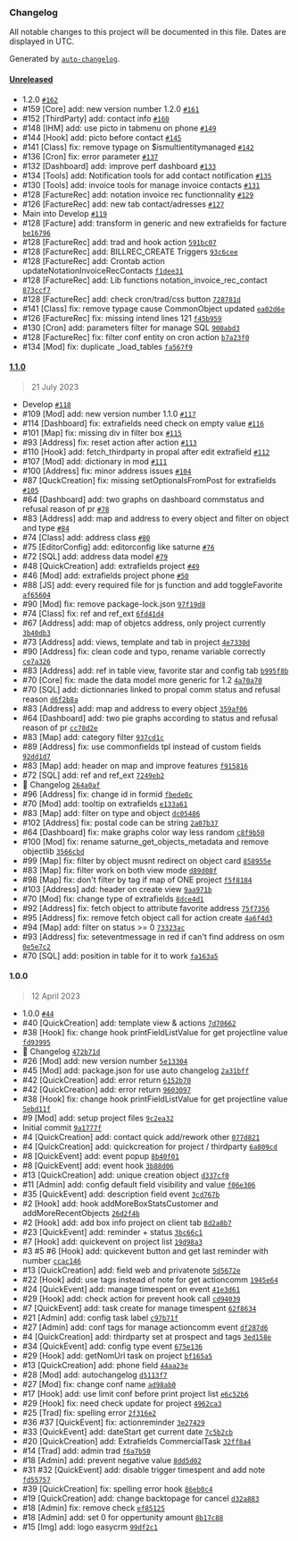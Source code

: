 ### Changelog

All notable changes to this project will be documented in this file. Dates are displayed in UTC.

Generated by [`auto-changelog`](https://github.com/CookPete/auto-changelog).

#### [Unreleased](https://github.com/Eoxia/easycrm/compare/1.1.0...HEAD)

- 1.2.0 [`#162`](https://github.com/Eoxia/easycrm/pull/162)
- #159 [Core] add: new version number 1.2.0 [`#161`](https://github.com/Eoxia/easycrm/pull/161)
- #152 [ThirdParty] add: contact info [`#160`](https://github.com/Eoxia/easycrm/pull/160)
- #148 [IHM] add: use picto in tabmenu on phone [`#149`](https://github.com/Eoxia/easycrm/pull/149)
- #144 [Hook] add: picto before contact [`#145`](https://github.com/Eoxia/easycrm/pull/145)
- #141 [Class] fix: remove typage on $ismultientitymanaged [`#142`](https://github.com/Eoxia/easycrm/pull/142)
- #136 [Cron] fix: error parameter [`#137`](https://github.com/Eoxia/easycrm/pull/137)
- #132 [Dashboard] add: improve perf dashboard [`#133`](https://github.com/Eoxia/easycrm/pull/133)
- #134 [Tools] add: Notification tools for add contact notification [`#135`](https://github.com/Eoxia/easycrm/pull/135)
- #130 [Tools] add: invoice tools for manage invoice contacts [`#131`](https://github.com/Eoxia/easycrm/pull/131)
- #128 [FactureRec] add: notation invoice rec functionnality [`#129`](https://github.com/Eoxia/easycrm/pull/129)
- #126 [FactureRec] add: new tab contact/adresses [`#127`](https://github.com/Eoxia/easycrm/pull/127)
- Main into Develop [`#119`](https://github.com/Eoxia/easycrm/pull/119)
- #128 [Facture] add: transform in generic and new extrafields for facture [`be16796`](https://github.com/Eoxia/easycrm/commit/be167961a7eda9faf9d8f1dce4b30cb1557e67fd)
- #128 [FactureRec] add: trad and hook action [`591bc07`](https://github.com/Eoxia/easycrm/commit/591bc07f54ce8c0b80d515b566d762d5c6dd8690)
- #128 [FactureRec] add: BILLREC_CREATE Triggers [`93c6cee`](https://github.com/Eoxia/easycrm/commit/93c6ceea1571a17570c3c5e1cc8f466d7d635e77)
- #128 [FactureRec] add: Crontab action updateNotationInvoiceRecContacts [`f1dee31`](https://github.com/Eoxia/easycrm/commit/f1dee310f9ecf4cf9670ed04dd78cdf2acfcb569)
- #128 [FactureRec] add: Lib functions notation_invoice_rec_contact [`873ccf7`](https://github.com/Eoxia/easycrm/commit/873ccf7f275136006fe3950166123a94c7f5ff3a)
- #128 [FactureRec] add: check cron/trad/css button [`728781d`](https://github.com/Eoxia/easycrm/commit/728781df5088ec9e9afab2ebf20b8029c18c1b22)
- #141 [Class] fix: remove typage cause CommonObject updated [`ea02d6e`](https://github.com/Eoxia/easycrm/commit/ea02d6ea960b21b0d37d84ecee25f080efc9f46a)
- #126 [FactureRec] fix: missing intend lines 121 [`f45b959`](https://github.com/Eoxia/easycrm/commit/f45b95981c397a51830c753b2489fec39463d482)
- #130 [Cron] add: parameters filter for manage SQL [`900abd3`](https://github.com/Eoxia/easycrm/commit/900abd341432883a42b51c819d67858d04db4437)
- #128 [FactureRec] fix: filter conf entity on cron action [`b7a23f0`](https://github.com/Eoxia/easycrm/commit/b7a23f01c536f4dc2213609238d924f1a9533110)
- #134 [Mod] fix: duplicate _load_tables [`fa567f9`](https://github.com/Eoxia/easycrm/commit/fa567f9e78d5e7b70db9c1b74ca9fe698d6cc21f)

#### [1.1.0](https://github.com/Eoxia/easycrm/compare/1.0.0...1.1.0)

> 21 July 2023

- Develop [`#118`](https://github.com/Eoxia/easycrm/pull/118)
- #109 [Mod] add: new version number 1.1.0 [`#117`](https://github.com/Eoxia/easycrm/pull/117)
- #114 [Dashboard] fix: extrafields need check on empty value [`#116`](https://github.com/Eoxia/easycrm/pull/116)
- #101 [Map] fix: missing div in filter box [`#115`](https://github.com/Eoxia/easycrm/pull/115)
- #93 [Address] fix: reset action after action [`#113`](https://github.com/Eoxia/easycrm/pull/113)
- #110 [Hook] add: fetch_thirdparty in propal after edit extrafield [`#112`](https://github.com/Eoxia/easycrm/pull/112)
- #107 [Mod] add: dictionary in mod [`#111`](https://github.com/Eoxia/easycrm/pull/111)
- #100 [Address] fix: minor address issues [`#104`](https://github.com/Eoxia/easycrm/pull/104)
- #87 [QuckCreation] fix: missing setOptionalsFromPost for extrafields [`#105`](https://github.com/Eoxia/easycrm/pull/105)
- #64 [Dashboard] add: two graphs on dashboard commstatus and refusal reason of pr [`#78`](https://github.com/Eoxia/easycrm/pull/78)
- #83 [Address] add: map and address to every object and filter on object and type [`#84`](https://github.com/Eoxia/easycrm/pull/84)
- #74 [Class] add: address class [`#80`](https://github.com/Eoxia/easycrm/pull/80)
- #75 [EditorConfig] add: editorconfig like saturne [`#76`](https://github.com/Eoxia/easycrm/pull/76)
- #72 [SQL] add: address data model [`#79`](https://github.com/Eoxia/easycrm/pull/79)
- #48 [QuickCreation] add: extrafields project [`#49`](https://github.com/Eoxia/easycrm/pull/49)
- #46 [Mod] add: extrafields project phone [`#50`](https://github.com/Eoxia/easycrm/pull/50)
- #88 [JS] add: every required file for js function and add toggleFavorite [`af65604`](https://github.com/Eoxia/easycrm/commit/af65604c7cf69f30831d777c7d9dcc9fd9235d45)
- #90 [Mod] fix: remove package-lock.json [`97f19d8`](https://github.com/Eoxia/easycrm/commit/97f19d8211413f5eb0ffc311ada5430b95b2a299)
- #74 [Class] fix: ref and ref_ext [`6fd41d4`](https://github.com/Eoxia/easycrm/commit/6fd41d4d7ac8cc7756b4ca59f9b36bc13f04ddd5)
- #67 [Address] add: map of objetcs address, only project currently [`3b40db3`](https://github.com/Eoxia/easycrm/commit/3b40db30aa6715ae1beba30eb36841cde385bae4)
- #73 [Address] add: views, template and tab in project [`4e7330d`](https://github.com/Eoxia/easycrm/commit/4e7330d593677c56c56560376433de03fc22bed0)
- #90 [Address] fix: clean code and typo, rename variable correctly [`ce7a326`](https://github.com/Eoxia/easycrm/commit/ce7a3268cf09019ce243b0ed98ec60b5ad2bfa3a)
- #83 [Address] add: ref in table view, favorite star and config tab [`b995f8b`](https://github.com/Eoxia/easycrm/commit/b995f8b88edf8f58cb8f9b84829a3f634c26bc32)
- #70 [Core] fix: made the data model more generic for 1.2 [`4a70a70`](https://github.com/Eoxia/easycrm/commit/4a70a70fe16a53cce5c57c999f9db3ea575ce65a)
- #70 [SQL] add: dictionnaries linked to propal comm status and refusal reason [`d6f2b8a`](https://github.com/Eoxia/easycrm/commit/d6f2b8ae7e41ee2a2268331fbe5f52885caabfa8)
- #83 [Address] add: map and address to every object [`359af06`](https://github.com/Eoxia/easycrm/commit/359af0676ca4f3067962168c5f6e9ce96d2c72f8)
- #64 [Dashboard] add: two pie graphs according to status and refusal reason of pr [`cc78d2e`](https://github.com/Eoxia/easycrm/commit/cc78d2e0db7f1a05accb58bb03c4e550981c33bf)
- #83 [Map] add: category filter [`937cd1c`](https://github.com/Eoxia/easycrm/commit/937cd1c5ecea78aa463a48dd1b29a42993d681a5)
- #89 [Address] fix: use commonfields tpl instead of custom fields [`92dd1d7`](https://github.com/Eoxia/easycrm/commit/92dd1d774f1228a48cafae02684cbf8606f3f1d9)
- #83 [Map] add: header on map and improve features [`f915816`](https://github.com/Eoxia/easycrm/commit/f9158164564ba70230995b65776673070e573f15)
- #72 [SQL] add: ref and ref_ext [`7249eb2`](https://github.com/Eoxia/easycrm/commit/7249eb26fb5367264eba46cd85b073d78d885e6a)
- 📖 Changelog [`264a0af`](https://github.com/Eoxia/easycrm/commit/264a0af1291395cfcdad32043622ee0983664caa)
- #96 [Address] fix: change id in formid [`fbede0c`](https://github.com/Eoxia/easycrm/commit/fbede0c79458f4982a08cf1d38721a4aece29e18)
- #70 [Mod] add: tooltip on extrafields [`e133a61`](https://github.com/Eoxia/easycrm/commit/e133a612dceacbecd71092b1911b2fca1d0007bb)
- #83 [Map] add: filter on type and object [`dc05486`](https://github.com/Eoxia/easycrm/commit/dc05486073f25d6251e1e4d7b6e29524a1fa8a25)
- #102 [Address] fix: postal code can be string [`2a07b37`](https://github.com/Eoxia/easycrm/commit/2a07b37b415303eac4179414482cc8d85dabcfd1)
- #64 [Dashboard] fix: make graphs color way less random [`c8f9b50`](https://github.com/Eoxia/easycrm/commit/c8f9b50b1be95a5ef2bc00ffc452e777b8066dbf)
- #100 [Mod] fix: rename saturne_get_objects_metadata and remove objectlib [`3566cbd`](https://github.com/Eoxia/easycrm/commit/3566cbda69e9ef49d679d5b06bde0ffbf8ce29d2)
- #99 [Map] fix: filter by object musnt redirect on object card [`858955e`](https://github.com/Eoxia/easycrm/commit/858955e3e6e256e58e1dcecdb356efb2ca0e4666)
- #83 [Map] fix: filter work on both view mode [`d89d08f`](https://github.com/Eoxia/easycrm/commit/d89d08fad85761de67e86ca5ce0236fcc4ad34f2)
- #98 [Map] fix: don't filter by tag if map of ONE project [`f5f8184`](https://github.com/Eoxia/easycrm/commit/f5f8184a183b43b67c0a53365ead8c0479f7f389)
- #103 [Address] add: header on create view [`9aa971b`](https://github.com/Eoxia/easycrm/commit/9aa971b3bbad118fb7bc21be7983a85a7182110a)
- #70 [Mod] fix: change type of extrafields [`8dce4d1`](https://github.com/Eoxia/easycrm/commit/8dce4d138e5f49cd8eb87a92985288d289ca7a33)
- #92 [Address] fix: fetch object to attribute favorite address [`75f7356`](https://github.com/Eoxia/easycrm/commit/75f73568b784f839e7ab32ac91d3cc174a1f05ad)
- #95 [Address] fix: remove fetch object call for action create [`4a6f4d3`](https://github.com/Eoxia/easycrm/commit/4a6f4d3fbdd489b21dde4a49946dd79649a8e6f1)
- #94 [Map] add: filter on status &gt;= 0 [`73323ac`](https://github.com/Eoxia/easycrm/commit/73323acef49ef1979486c26fb57e86f2bd7b5950)
- #93 [Address] fix: seteventmessage in red if can't find address on osm [`0e5e7c2`](https://github.com/Eoxia/easycrm/commit/0e5e7c2bca311286b7cd7e3003824f2a965f1327)
- #70 [SQL] add: position in table for it to work [`fa163a5`](https://github.com/Eoxia/easycrm/commit/fa163a5c642dafb7d814c9b76e4fc9364b5a9812)

#### 1.0.0

> 12 April 2023

- 1.0.0 [`#44`](https://github.com/Eoxia/easycrm/pull/44)
- #40 [QuickCreation] add: template view & actions [`7d70662`](https://github.com/Eoxia/easycrm/commit/7d70662b0768a9500a6076ad23a66273d2ec752e)
- #38 [Hook] fix: change hook printFieldListValue for get projectline value [`fd93995`](https://github.com/Eoxia/easycrm/commit/fd93995680455ea6237a33f568e75ba7eefbc43a)
- 📖 Changelog [`472b71d`](https://github.com/Eoxia/easycrm/commit/472b71db79ce2d4854bda8823b7e213d9a1b544b)
- #26 [Mod] add: new version number [`5e13304`](https://github.com/Eoxia/easycrm/commit/5e133040e8a33590580af6366148b5a064d6e918)
- #45 [Mod] add: package.json for use auto changelog [`2a31bff`](https://github.com/Eoxia/easycrm/commit/2a31bff1e0d3273c46ab37aad0d23b74b03a95e5)
- #42 [QuickCreation] add: error return [`6152b70`](https://github.com/Eoxia/easycrm/commit/6152b70f84087e3bc0f59a72ee247685a9953338)
- #42 [QuickCreation] add: error return [`9603097`](https://github.com/Eoxia/easycrm/commit/9603097a4cc1a4113fe2e823bc6ad8bb05cce131)
- #38 [Hook] fix: change hook printFieldListValue for get projectline value [`5ebd11f`](https://github.com/Eoxia/easycrm/commit/5ebd11f5b0ed64b2dde27211b75731ea2c7a185e)
- #9 [Mod] add: setup project files [`9c2ea32`](https://github.com/Eoxia/easycrm/commit/9c2ea3226628902f163252f6d1d0fa590cefb0f2)
- Initial commit [`9a1777f`](https://github.com/Eoxia/easycrm/commit/9a1777f062a031445275153e9d747117565b8daf)
- #4 [QuickCreation] add: contact quick add/rework other [`077d821`](https://github.com/Eoxia/easycrm/commit/077d8210fc006c2043d13b51c5bc7caecd5f7c55)
- #4 [QuickCreation] add: quickcreation for project / thirdparty [`6a809cd`](https://github.com/Eoxia/easycrm/commit/6a809cda09a7f04d2c5f936e6ff56a888a93daa5)
- #8 [QuickEvent] add: event popup [`8b40f01`](https://github.com/Eoxia/easycrm/commit/8b40f015ca3a69cbd6decc4d729c32edae7ee638)
- #8 [QuickEvent] add: event hook [`3b88d06`](https://github.com/Eoxia/easycrm/commit/3b88d0651f2d90d6578452141679ada53e8ca933)
- #13 [QuickCreation] add: unique creation object [`d337cf0`](https://github.com/Eoxia/easycrm/commit/d337cf0cb95a18d262e192084109e6969108841a)
- #11 [Admin] add: config default field visibility and value [`f06e306`](https://github.com/Eoxia/easycrm/commit/f06e30637da96e48f4bcc0f0ca5fe3dd585b08ba)
- #35 [QuickEvent] add: description field event [`3cd767b`](https://github.com/Eoxia/easycrm/commit/3cd767b9620f85ea73f63cd2f5069228865123d8)
- #2 [Hook] add: hook addMoreBoxStatsCustomer and addMoreRecentObjects [`26d2f4b`](https://github.com/Eoxia/easycrm/commit/26d2f4bae48b292e1589e71cc8a0a246927a3103)
- #2 [Hook] add: add box info project on client tab [`8d2a8b7`](https://github.com/Eoxia/easycrm/commit/8d2a8b7f29e3672c4780c055c10bd7e56a6aeb7a)
- #23 [QuickEvent] add: reminder + status [`3bc66c1`](https://github.com/Eoxia/easycrm/commit/3bc66c1e47a855a6c181a21a0bc786c5f1a45ce9)
- #7 [Hook] add: quickevent on project list [`19d98a3`](https://github.com/Eoxia/easycrm/commit/19d98a30d83bba65c785373e488411be4081708d)
- #3 #5 #6 [Hook] add: quickevent button and get last reminder with number [`ccac146`](https://github.com/Eoxia/easycrm/commit/ccac146260ad3330135e74c1dbea6bfbb12fa057)
- #13 [QuickCreation] add: field web and privatenote [`5d5672e`](https://github.com/Eoxia/easycrm/commit/5d5672e61595b45e7d153ccc0ae3bdd89e199f44)
- #22 [Hook] add: use tags instead of note for get actioncomm [`1945e64`](https://github.com/Eoxia/easycrm/commit/1945e64e5ac84085da69983372e338426f9d439d)
- #24 [QuickEvent] add: manage timespent on event [`41e3d61`](https://github.com/Eoxia/easycrm/commit/41e3d61f7b1acd4f03e2cd8c825483f4550b5124)
- #29 [Hook] add: check action for prevent hook call [`cd94039`](https://github.com/Eoxia/easycrm/commit/cd9403950f5cf8713941cfc1c6cb2b50dbadcc7d)
- #7 [QuickEvent] add: task create for manage timespent [`62f8634`](https://github.com/Eoxia/easycrm/commit/62f8634481d9ba13f2292dea0a45f3edee316a6f)
- #21 [Admin] add: config task label [`c97b71f`](https://github.com/Eoxia/easycrm/commit/c97b71fa0e3360b8ce324a87f100a9705e0f8753)
- #27 [Admin] add: conf tags for manage actioncomm event [`df287d6`](https://github.com/Eoxia/easycrm/commit/df287d6d4a8cdb3c3322e35579ff81e844f74f86)
- #4 [QuickCreation] add: thirdparty set at prospect and tags [`3ed158e`](https://github.com/Eoxia/easycrm/commit/3ed158e2be1020016db4734b167c67f8948f8f5a)
- #34 [QuickEvent] add: config type event [`675e136`](https://github.com/Eoxia/easycrm/commit/675e1369f4e1f92e29cf5455cdb2931f30c9405d)
- #29 [Hook] add: getNomUrl task on project [`bf165a5`](https://github.com/Eoxia/easycrm/commit/bf165a5cf718e34bf8e4a378cdc71e4cf6ab6e02)
- #13 [QuickCreation] add: phone field [`44aa23e`](https://github.com/Eoxia/easycrm/commit/44aa23ef1f1ca2081f9a72e36eeccd05e4414ec3)
- #28 [Mod] add: autochangelog [`d5113f7`](https://github.com/Eoxia/easycrm/commit/d5113f7013dc66a556169235333576a325edabe0)
- #27 [Mod] fix: change conf name [`ad98ab0`](https://github.com/Eoxia/easycrm/commit/ad98ab06dd569a5f86a02193d12939fb67c12f5f)
- #17 [Hook] add: use limit conf before print project list [`e6c52b6`](https://github.com/Eoxia/easycrm/commit/e6c52b6820b013a64b2cd9994105ffb5fc962386)
- #29 [Hook] fix: need check update for project [`4962ca3`](https://github.com/Eoxia/easycrm/commit/4962ca3739105861f0555c1bf79fdccf1b47c3aa)
- #25 [Trad] fix: spelling error [`2f316e2`](https://github.com/Eoxia/easycrm/commit/2f316e2050d55c6462a43037bfd2e70a1a912316)
- #36 #37 [QuickEvent] fix: actionreminder [`3e27429`](https://github.com/Eoxia/easycrm/commit/3e274294c86500260d0949c5e99a99627e19905a)
- #33 [QuickEvent] add: dateStart get current date [`7c5b2cb`](https://github.com/Eoxia/easycrm/commit/7c5b2cb1ace59afa68afa878a021a412a3fc9803)
- #20 [QuickCreation] add: Extrafields CommercialTask [`32ff8a4`](https://github.com/Eoxia/easycrm/commit/32ff8a479d9d6f4347b9bfb4653285883a28b854)
- #14 [Trad] add: admin trad [`f6a7b50`](https://github.com/Eoxia/easycrm/commit/f6a7b508987d5c73066325593772961a6ddc1ce5)
- #18 [Admin] add: prevent negative value [`8dd5d02`](https://github.com/Eoxia/easycrm/commit/8dd5d024f20258106e81475e9bb9f59eac459078)
- #31 #32 [QuickEvent] add: disable trigger timespent and add note [`fd55757`](https://github.com/Eoxia/easycrm/commit/fd55757c268efbf2aff932fb7c9576c6d648781e)
- #39 [QuickCreation] fix: spelling error hook [`86eb0c4`](https://github.com/Eoxia/easycrm/commit/86eb0c4facc3e708c5dd507c0af0bbc01e5ac379)
- #19 [QuickCreation] add: change backtopage for cancel [`d32a883`](https://github.com/Eoxia/easycrm/commit/d32a883e1964b65756ff47b8278a31fd37e4bc4f)
- #18 [Admin] fix: remove check [`ef85125`](https://github.com/Eoxia/easycrm/commit/ef851255348946ef625a1cee10fbd8e1e3da11b5)
- #18 [Admin] add: set 0 for oppertunity amount [`8b17c88`](https://github.com/Eoxia/easycrm/commit/8b17c88d87913d5bc208a04cd58fb3e810f4a184)
- #15 [Img] add: logo easycrm [`99df2c1`](https://github.com/Eoxia/easycrm/commit/99df2c1d4654e6b15e1df00208ed2f856a691896)
